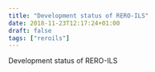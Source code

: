 ```yaml
---
title: "Development status of RERO-ILS"
date: 2018-11-23T12:17:24+01:00
draft: false
tags: ["reroils"]
---
```


Development status of RERO-ILS
